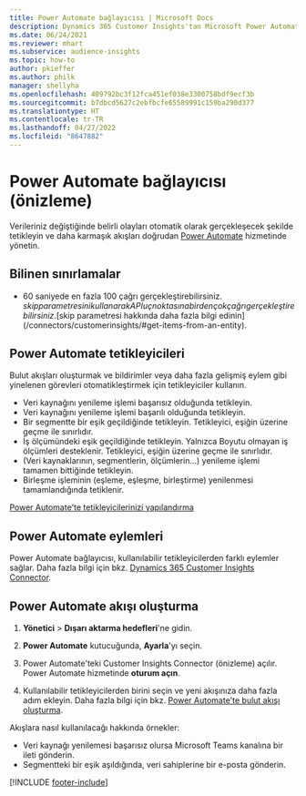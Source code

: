```yaml
---
title: Power Automate bağlayıcısı | Microsoft Docs
description: Dynamics 365 Customer Insights'tan Microsoft Power Automate'te akış oluşturun.
ms.date: 06/24/2021
ms.reviewer: mhart
ms.subservice: audience-insights
ms.topic: how-to
author: pkieffer
ms.author: philk
manager: shellyha
ms.openlocfilehash: 409792bc3f12fca451ef038e3300758bdf9ecf3b
ms.sourcegitcommit: b7dbcd5627c2ebfbcfe65589991c159ba290d377
ms.translationtype: HT
ms.contentlocale: tr-TR
ms.lasthandoff: 04/27/2022
ms.locfileid: "8647882"
---
```

# <a name="power-automate-connector-preview"></a>Power Automate bağlayıcısı (önizleme)

Verileriniz değiştiğinde belirli olayları otomatik olarak gerçekleşecek şekilde tetikleyin ve daha karmaşık akışları doğrudan [Power Automate](https://flow.microsoft.com/) hizmetinde yönetin.

## <a name="known-limitations"></a>Bilinen sınırlamalar

- 60 saniyede en fazla 100 çağrı gerçekleştirebilirsiniz. $skip parametresini kullanarak API uç noktasına birden çok çağrı gerçekleştirebilirsiniz. [$skip parametresi hakkında daha fazla bilgi edinin](/connectors/customerinsights/#get-items-from-an-entity).

## <a name="power-automate-triggers"></a>Power Automate tetikleyicileri

Bulut akışları oluşturmak ve bildirimler veya daha fazla gelişmiş eylem gibi yinelenen görevleri otomatikleştirmek için tetikleyiciler kullanın. 

- Veri kaynağını yenileme işlemi başarısız olduğunda tetikleyin. 
- Veri kaynağını yenileme işlemi başarılı olduğunda tetikleyin.
- Bir segmentte bir eşik geçildiğinde tetikleyin. Tetikleyici, eşiğin üzerine geçme ile sınırlıdır.
- İş ölçümündeki eşik geçildiğinde tetikleyin. Yalnızca Boyutu olmayan iş ölçümleri desteklenir. Tetikleyici, eşiğin üzerine geçme ile sınırlıdır.
- (Veri kaynaklarının, segmentlerin, ölçümlerin...) yenileme işlemi tamamen bittiğinde tetikleyin.
- Birleşme işleminin (eşleme, eşleşme, birleştirme) yenilenmesi tamamlandığında tetiklenir.

[Power Automate'te tetikleyicilerinizi yapılandırma](https://flow.microsoft.com/connectors/shared_customerinsights/dynamics-365-customer-insights-connector/)

## <a name="power-automate-actions"></a>Power Automate eylemleri

Power Automate bağlayıcısı, kullanılabilir tetikleyicilerden farklı eylemler sağlar. Daha fazla bilgi için bkz. [Dynamics 365 Customer Insights Connector](/connectors/customerinsights/).

## <a name="create-a-power-automate-flow"></a>Power Automate akışı oluşturma

1. **Yönetici** > **Dışarı aktarma hedefleri**'ne gidin.

1. **Power Automate** kutucuğunda, **Ayarla**'yı seçin.

1. Power Automate'teki Customer Insights Connector (önizleme) açılır. Power Automate hizmetinde **oturum açın**.

1. Kullanılabilir tetikleyicilerden birini seçin ve yeni akışınıza daha fazla adım ekleyin. Daha fazla bilgi için bkz. [Power Automate'te bulut akışı oluşturma](/power-automate/get-started-logic-flow).

Akışlara nasıl kullanılacağı hakkında örnekler: 
- Veri kaynağı yenilemesi başarısız olursa Microsoft Teams kanalına bir ileti gönderin. 
- Segmentteki bir eşik aşıldığında, veri sahiplerine bir e-posta gönderin.



[!INCLUDE [footer-include](includes/footer-banner.md)]
